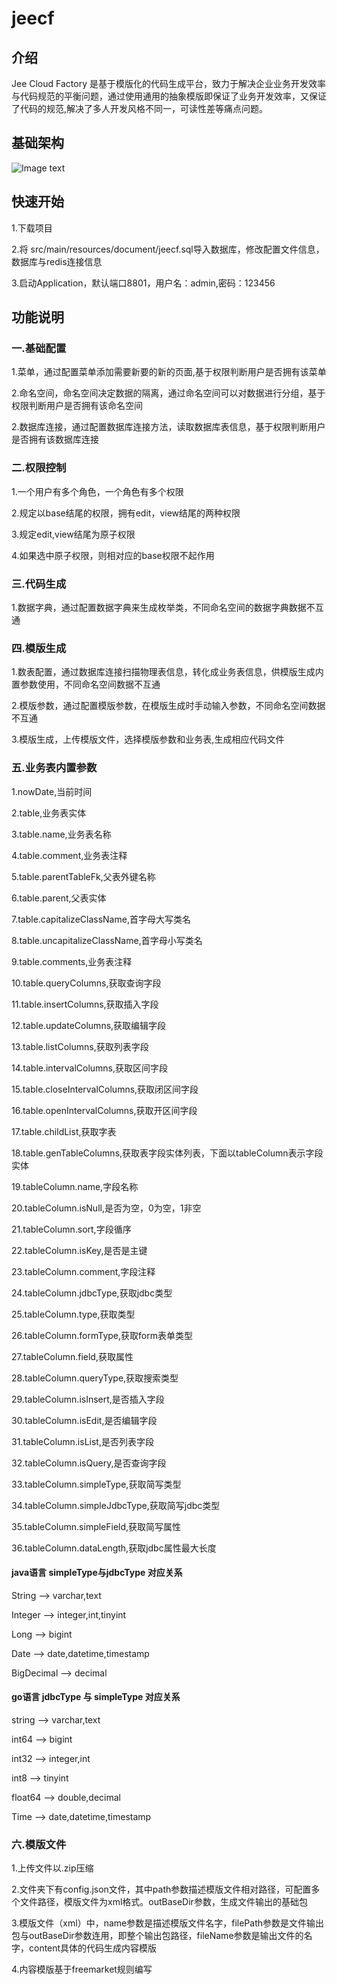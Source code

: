 # jeecf

## 介绍

Jee Cloud Factory 是基于模版化的代码生成平台，致力于解决企业业务开发效率与代码规范的平衡问题，通过使用通用的抽象模版即保证了业务开发效率，又保证了代码的规范,解决了多人开发风格不同一，可读性差等痛点问题。

## 基础架构

![Image text](https://github.com/jianym/jeecf/blob/master/jeecf-module-manager/src/main/resources/static/images/jeecf_architecture.png)

## 快速开始

1.下载项目

2.将 src/main/resources/document/jeecf.sql导入数据库，修改配置文件信息，数据库与redis连接信息

3.启动Application，默认端口8801，用户名：admin,密码：123456

## 功能说明

### 一.基础配置

1.菜单，通过配置菜单添加需要新要的新的页面,基于权限判断用户是否拥有该菜单

2.命名空间，命名空间决定数据的隔离，通过命名空间可以对数据进行分组，基于权限判断用户是否拥有该命名空间

2.数据库连接，通过配置数据库连接方法，读取数据库表信息，基于权限判断用户是否拥有该数据库连接

### 二.权限控制

1.一个用户有多个角色，一个角色有多个权限

2.规定以base结尾的权限，拥有edit，view结尾的两种权限

3.规定edit,view结尾为原子权限

4.如果选中原子权限，则相对应的base权限不起作用

### 三.代码生成

1.数据字典，通过配置数据字典来生成枚举类，不同命名空间的数据字典数据不互通

### 四.模版生成

1.数表配置，通过数据库连接扫描物理表信息，转化成业务表信息，供模版生成内置参数使用，不同命名空间数据不互通

2.模版参数，通过配置模版参数，在模版生成时手动输入参数，不同命名空间数据不互通

3.模版生成，上传模版文件，选择模版参数和业务表,生成相应代码文件

### 五.业务表内置参数

1.nowDate,当前时间

2.table,业务表实体

3.table.name,业务表名称

4.table.comment,业务表注释

5.table.parentTableFk,父表外键名称

6.table.parent,父表实体

7.table.capitalizeClassName,首字母大写类名

8.table.uncapitalizeClassName,首字母小写类名

9.table.comments,业务表注释

10.table.queryColumns,获取查询字段

11.table.insertColumns,获取插入字段

12.table.updateColumns,获取编辑字段

13.table.listColumns,获取列表字段

14.table.intervalColumns,获取区间字段

15.table.closeIntervalColumns,获取闭区间字段

16.table.openIntervalColumns,获取开区间字段

17.table.childList,获取字表

18.table.genTableColumns,获取表字段实体列表，下面以tableColumn表示字段实体

19.tableColumn.name,字段名称

20.tableColumn.isNull,是否为空，0为空，1非空

21.tableColumn.sort,字段循序

22.tableColumn.isKey,是否是主键

23.tableColumn.comment,字段注释

24.tableColumn.jdbcType,获取jdbc类型

25.tableColumn.type,获取类型

26.tableColumn.formType,获取form表单类型

27.tableColumn.field,获取属性

28.tableColumn.queryType,获取搜索类型

29.tableColumn.isInsert,是否插入字段

30.tableColumn.isEdit,是否编辑字段

31.tableColumn.isList,是否列表字段

32.tableColumn.isQuery,是否查询字段

33.tableColumn.simpleType,获取简写类型

34.tableColumn.simpleJdbcType,获取简写jdbc类型

35.tableColumn.simpleField,获取简写属性

36.tableColumn.dataLength,获取jdbc属性最大长度

#### java语言 simpleType与jdbcType 对应关系

String --> varchar,text

Integer --> integer,int,tinyint

Long --> bigint

Date --> date,datetime,timestamp

BigDecimal --> decimal

#### go语言 jdbcType 与 simpleType 对应关系

string --> varchar,text

int64 --> bigint

int32 --> integer,int

int8 --> tinyint

float64 --> double,decimal

Time --> date,datetime,timestamp

### 六.模版文件
1.上传文件以.zip压缩

2.文件夹下有config.json文件，其中path参数描述模版文件相对路径，可配置多个文件路径，模版文件为xml格式。outBaseDir参数，生成文件输出的基础包

3.模版文件（xml）中，name参数是描述模版文件名字，filePath参数是文件输出包与outBaseDir参数连用，即整个输出包路径，fileName参数是输出文件的名字，content具体的代码生成内容模版

4.内容模版基于freemarket规则编写
